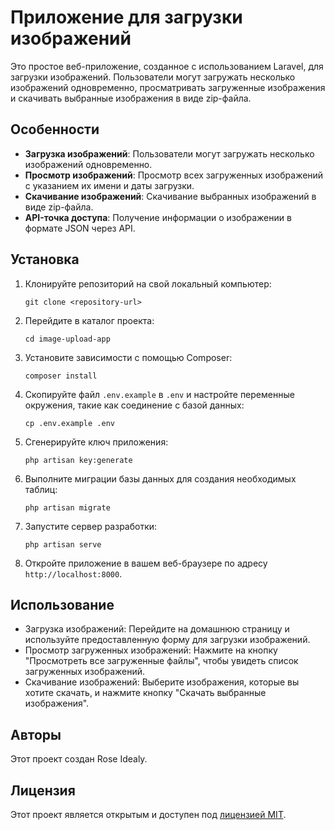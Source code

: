 # Приложение для загрузки изображений

Это простое веб-приложение, созданное с использованием Laravel, для загрузки изображений. Пользователи могут загружать несколько изображений одновременно, просматривать загруженные изображения и скачивать выбранные изображения в виде zip-файла.

## Особенности

- **Загрузка изображений**: Пользователи могут загружать несколько изображений одновременно.
- **Просмотр изображений**: Просмотр всех загруженных изображений с указанием их имени и даты загрузки.
- **Скачивание изображений**: Скачивание выбранных изображений в виде zip-файла.
- **API-точка доступа**: Получение информации о изображении в формате JSON через API.

## Установка

1. Клонируйте репозиторий на свой локальный компьютер:

    ```
    git clone <repository-url>
    ```

2. Перейдите в каталог проекта:

    ```
    cd image-upload-app
    ```

3. Установите зависимости с помощью Composer:

    ```
    composer install
    ```

4. Скопируйте файл `.env.example` в `.env` и настройте переменные окружения, такие как соединение с базой данных:

    ```
    cp .env.example .env
    ```

5. Сгенерируйте ключ приложения:

    ```
    php artisan key:generate
    ```

6. Выполните миграции базы данных для создания необходимых таблиц:

    ```
    php artisan migrate
    ```

7. Запустите сервер разработки:

    ```
    php artisan serve
    ```

8. Откройте приложение в вашем веб-браузере по адресу `http://localhost:8000`.

## Использование

- Загрузка изображений: Перейдите на домашнюю страницу и используйте предоставленную форму для загрузки изображений.
- Просмотр загруженных изображений: Нажмите на кнопку "Просмотреть все загруженные файлы", чтобы увидеть список загруженных изображений.
- Скачивание изображений: Выберите изображения, которые вы хотите скачать, и нажмите кнопку "Скачать выбранные изображения".

## Авторы

Этот проект создан Rose Idealy.

## Лицензия

Этот проект является открытым и доступен под [лицензией MIT](LICENSE).
